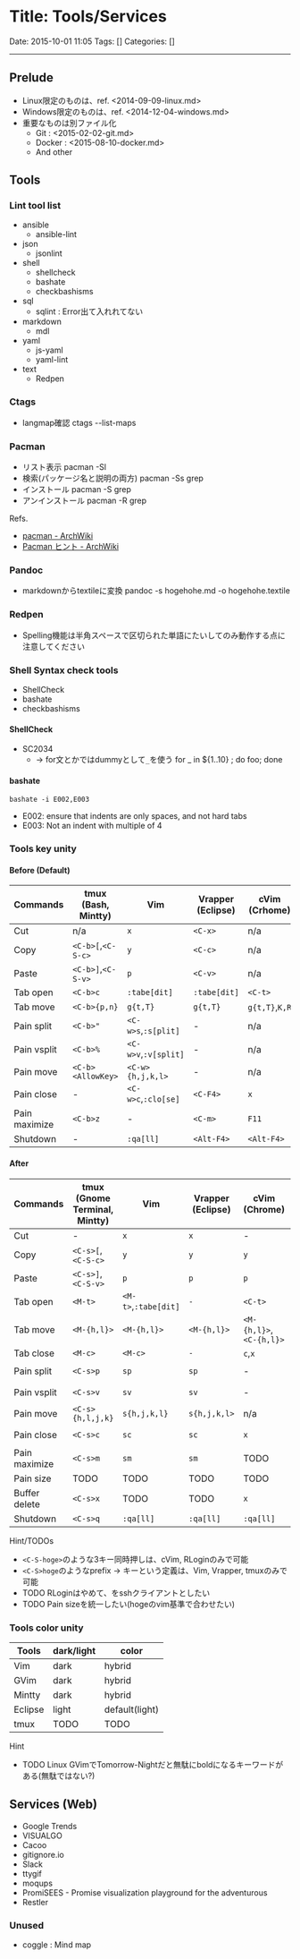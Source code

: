 # Title: Tools/Services

Date: 2015-10-01 11:05
Tags: []
Categories: []

---

## Prelude

* Linux限定のものは、ref. <2014-09-09-linux.md>
* Windows限定のものは、ref. <2014-12-04-windows.md>
* 重要なものは別ファイル化
	* Git : <2015-02-02-git.md>
	* Docker : <2015-08-10-docker.md>
	* And other

## Tools

### Lint tool list

* ansible
	* ansible-lint
* json
	* jsonlint
* shell
	* shellcheck
	* bashate
	* checkbashisms
* sql
	* sqlint : Error出て入れれてない
* markdown
	* mdl
* yaml
	* js-yaml
	* yaml-lint
* text
	* Redpen

### Ctags

* langmap確認
		ctags --list-maps

### Pacman

* リスト表示
		pacman -Sl
* 検索(パッケージ名と説明の両方)
		pacman -Ss grep
* インストール
		pacman -S grep
* アンインストール
		pacman -R grep

Refs.

* [pacman - ArchWiki](https://wiki.archlinuxjp.org/index.php/Pacman)
* [Pacman ヒント - ArchWiki](https://wiki.archlinuxjp.org/index.php/Pacman_%E3%83%92%E3%83%B3%E3%83%88)

### Pandoc

* markdownからtextileに変換
		pandoc -s hogehohe.md -o hogehohe.textile

### Redpen

* Spelling機能は半角スペースで区切られた単語にたいしてのみ動作する点に注意してください

### Shell Syntax check tools

* ShellCheck
* bashate
* checkbashisms

#### ShellCheck

* SC2034
	* -> for文とかではdummyとして`_`を使う
			for _ in ${1..10} ; do foo; done

#### bashate

	bashate -i E002,E003

* E002: ensure that indents are only spaces, and not hard tabs
* E003: Not an indent with multiple of 4

### Tools key unity

#### Before (Default)

Commands      | tmux (Bash, Mintty) | Vim                  | Vrapper (Eclipse) | cVim (Crhome)  | RLogin
---           | ---                 | ---                  | ---               | ---            | ---
Cut           | n/a                 | `x`                  | `<C-x>`           | n/a            | TODO
Copy          | `<C-b>[`,`<C-S-c>`  | `y`                  | `<C-c>`           | n/a            | TODO
Paste         | `<C-b>]`,`<C-S-v>`  | `p`                  | `<C-v>`           | n/a            | TODO
Tab open      | `<C-b>c`            | `:tabe[dit]`         | `:tabe[dit]`      | `<C-t>`        | TODO
Tab move      | `<C-b>{p,n}`        | `g{t,T}`             | `g{t,T}`          | `g{t,T}`,`K,R` | TODO
Pain split    | `<C-b>"`            | `<C-w>s`,`:s[plit]`  | -                 | n/a            | TODO
Pain vsplit   | `<C-b>%`            | `<C-w>v`,`:v[split]` | -                 | n/a            | TODO
Pain move     | `<C-b><AllowKey>`   | `<C-w>{h,j,k,l>`     | -                 | n/a            | TODO
Pain close    | -                   | `<C-w>c`,`:clo[se]`  | `<C-F4>`          | `x`            | TODO
Pain maximize | `<C-b>z`            | -                    | `<C-m>`           | `F11`          | TODO
Shutdown      | -                   | `:qa[ll]`            | `<Alt-F4>`        | `<Alt-F4>`     | TODO

#### After

Commands      | tmux (Gnome Terminal, Mintty) | Vim                  | Vrapper (Eclipse) | cVim (Chrome)           | RLogin
---           | ---                           | ---                  | ---               | ---                     | ---
Cut           | -                             | `x`                  | `x`               | -                       | n/a
Copy          | `<C-s>[`,`<C-S-c>`            | `y`                  | `y`               | `y`                     | `<M-c>`
Paste         | `<C-s>]`,`<C-S-v>`            | `p`                  | `p`               | `p`                     | `<M-v>`
Tab open      | `<M-t>`                       | `<M-t>`,`:tabe[dit]` | `-`               | `<C-t>`                 | TODO
Tab move      | `<M-{h,l}>`                   | `<M-{h,l}>`          | `<M-{h,l}>`       | `<M-{h,l}>`,`<C-{h,l}>` | TODO
Tab close     | `<M-c>`                       | `<M-c>`              | `-`               | `c`,`x`                 | TODO
Pain split    | `<C-s>p`                      | `sp`                 | `sp`              | -                       | `<C-S-p>`
Pain vsplit   | `<C-s>v`                      | `sv`                 | `sv`              | -                       | `<C-S-v>`
Pain move     | `<C-s>{h,l,j,k}`              | `s{h,j,k,l}`         | `s{h,j,k,l>`      | n/a                     | TODO
Pain close    | `<C-s>c`                      | `sc`                 | `sc`              | `x`                     | `<C-S-c>`
Pain maximize | `<C-s>m`                      | `sm`                 | `sm`              | TODO                    | TODO
Pain size     | TODO                          | TODO                 | TODO              | TODO                    | TODO
Buffer delete | `<C-s>x`                      | TODO                 | TODO              | `x`                     | TODO
Shutdown      | `<C-s>q`                      | `:qa[ll]`            | `:qa[ll]`         | `:qa[ll]`               | TODO

Hint/TODOs

* `<C-S-hoge>`のような3キー同時押しは、cVim, RLoginのみで可能
* `<C-S>hoge`のようなprefix -> キーという定義は、Vim, Vrapper, tmuxのみで可能
* TODO RLoginはやめて、をsshクライアントとしたい
* TODO Pain sizeを統一したい(<C-w>hogeのvim基準で合わせたい)

### Tools color unity

Tools   | dark/light | color
---     | ---        | ---
Vim     | dark       | hybrid
GVim    | dark       | hybrid
Mintty  | dark       | hybrid
Eclipse | light      | default(light)
tmux    | TODO       | TODO

Hint

* TODO Linux GVimでTomorrow-Nightだと無駄にboldになるキーワードがある(無駄ではない?)

## Services (Web)

* Google Trends
* VISUALGO
* Cacoo
* gitignore.io
* Slack
* ttygif
* moqups
* PromiSEES - Promise visualization playground for the adventurous
* Restler

### Unused

* coggle : Mind map


